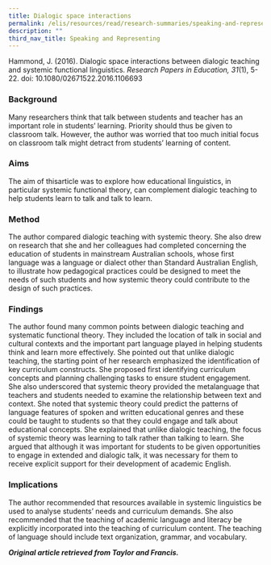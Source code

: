 ```yaml
---
title: Dialogic space interactions
permalink: /elis/resources/read/research-summaries/speaking-and-representing/dialogic-space-interactions/
description: ""
third_nav_title: Speaking and Representing
---
```

Hammond, J. (2016). Dialogic space interactions between dialogic teaching and systemic functional linguistics. _Research Papers in Education, 31_(1), 5-22. doi: 10.1080/02671522.2016.1106693

### Background

Many researchers think that talk between students and teacher has an important role in students’ learning. Priority should thus be given to classroom talk. However, the author was worried that too much initial focus on classroom talk might detract from students’ learning of content.

### Aims

The aim of thisarticle was to explore how educational linguistics, in particular systemic functional theory, can complement dialogic teaching to help students learn to talk and talk to learn.

### Method

The author compared dialogic teaching with systemic theory. She also drew on research that she and her colleagues had completed concerning the education of students in mainstream Australian schools, whose first language was a language or dialect other than Standard Australian English, to illustrate how pedagogical practices could be designed to meet the needs of such students and how systemic theory could contribute to the design of such practices.

### Findings

The author found many common points between dialogic teaching and systematic functional theory. They included the location of talk in social and cultural contexts and the important part language played in helping students think and learn more effectively. She pointed out that unlike dialogic teaching, the starting point of her research emphasized the identification of key curriculum constructs. She proposed first identifying curriculum concepts and planning challenging tasks to ensure student engagement. She also underscored that systemic theory provided the metalanguage that teachers and students needed to examine the relationship between text and context. She noted that systemic theory could predict the patterns of language features of spoken and written educational genres and these could be taught to students so that they could engage and talk about educational concepts. She explained that unlike dialogic teaching, the focus of systemic theory was learning to talk rather than talking to learn. She argued that although it was important for students to be given opportunities to engage in extended and dialogic talk, it was necessary for them to receive explicit support for their development of academic English.

### Implications

The author recommended that resources available in systemic linguistics be used to analyse students’ needs and curriculum demands. She also recommended that the teaching of academic language and literacy be explicitly incorporated into the teaching of curriculum content. The teaching of language should include text organization, grammar, and vocabulary.


_**Original article retrieved from Taylor and Francis.**_  
